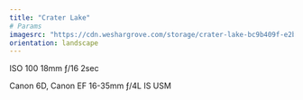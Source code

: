 ```yaml
---
title: "Crater Lake"
# Params
imagesrc: "https://cdn.weshargrove.com/storage/crater-lake-bc9b409f-e2b7-40e8-9c40-8586a73f610e"
orientation: landscape
---
```


ISO 100 18mm ƒ/16 2sec

Canon 6D, Canon EF 16-35mm ƒ/4L IS USM
